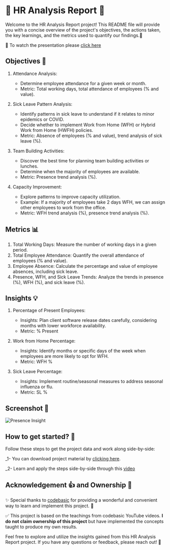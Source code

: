 # 🌟 HR Analysis Report 🌟

Welcome to the HR Analysis Report project! This README file will provide you with a concise overview of the project's objectives, the actions taken, the key learnings, and the metrics used to quantify our findings.💫

🎥 To watch the presentation please [click here](https://www.linkedin.com/posts/shivam09singh_howtopowerbi-onestopdata-codebasic-activity-7065756027706572801-wi2M?utm_source=share&utm_medium=member_desktop) 

## Objectives 🎯

1. Attendance Analysis:
   - Determine employee attendance for a given week or month.
   - Metric: Total working days, total attendance of employees (% and value).

2. Sick Leave Pattern Analysis:
   - Identify patterns in sick leave to understand if it relates to minor epidemics or COVID.
   - Decide whether to implement Work from Home (WFH) or Hybrid Work from Home (HWFH) policies.
   - Metric: Absence of employees (% and value), trend analysis of sick leave (%).

3. Team Building Activities:
   - Discover the best time for planning team building activities or lunches.
   - Determine when the majority of employees are available.
   - Metric: Presence trend analysis (%).

4. Capacity Improvement:
   - Explore patterns to improve capacity utilization.
   - Example: If a majority of employees take 2 days WFH, we can assign other employees to work from the office.
   - Metric: WFH trend analysis (%), presence trend analysis (%).

## Metrics 📊

1. Total Working Days: Measure the number of working days in a given period.
2. Total Employee Attendance: Quantify the overall attendance of employees (% and value).
3. Employee Absence: Calculate the percentage and value of employee absences, including sick leave.
4. Presence, WFH, and Sick Leave Trends: Analyze the trends in presence (%), WFH (%), and sick leave (%).

## Insights 💡

1. Percentage of Present Employees:
   - Insights: Plan client software release dates carefully, considering months with lower workforce availability.
   - Metric: % Present

2. Work from Home Percentage:
   - Insights: Identify months or specific days of the week when employees are more likely to opt for WFH.
   - Metric: WFH %

3. Sick Leave Percentage:
   - Insights: Implement routine/seasonal measures to address seasonal influenza or flu.
   - Metric: SL %

## Screenshot 📸
![Presence Insight](https://github.com/Ekshiv/PowerBi_Projects/assets/99724929/f0644ab2-1232-4991-8142-25e682d8522c)

## How to get started? 🚀
Follow these steps to get the project data and work along side-by-side:

_1- You can download project material by [clicking here](https://codebasics.io/resources/resume-project-data-analytics).

_2- Learn and apply the steps side-by-side through this [video](https://www.youtube.com/playlist?list=PLeo1K3hjS3uuVQccZa7yFwK3ltoGQOWbM)

## Acknowledgement 👍 and Ownership 👑

✨ Special thanks to [codebasic](https://codebasics.io/) for providing a wonderful and convenient way to learn and implement this project. 👏

✅ This project is based on the teachings from codebasic YouTube videos. **I do not claim ownership of this project** but have implemented the concepts taught to produce my own results.

Feel free to explore and utilize the insights gained from this HR Analysis Report project. If you have any questions or feedback, please reach out! 📧
